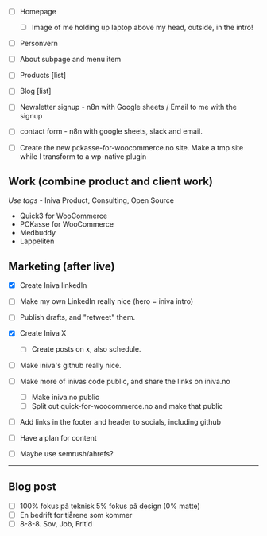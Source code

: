 - [ ] Homepage
  - [ ] Image of me holding up laptop above my head, outside, in the intro!
- [ ] Personvern
- [ ] About subpage and menu item
- [ ] Products [list]
- [ ] Blog [list]
- [ ] Newsletter signup - n8n with Google sheets / Email to me with the signup
- [ ] contact form - n8n with google sheets, slack and email.

- [ ] Create the new pckasse-for-woocommerce.no site. Make a tmp site while I transform to a wp-native plugin

## Work (combine product and client work)

_Use tags_ - Iniva Product, Consulting, Open Source

- Quick3 for WooCommerce
- PCKasse for WooCommerce
- Medbuddy
- Lappeliten

## Marketing (after live)

- [x] Create Iniva linkedIn
- [ ] Make my own LinkedIn really nice (hero = iniva intro)

- [ ] Publish drafts, and "retweet" them.

- [x] Create Iniva X
  - [ ] Create posts on x, also schedule.

- [ ] Make iniva's github really nice.

- [ ] Make more of inivas code public, and share the links on iniva.no
  - [ ] Make iniva.no public
  - [ ] Split out quick-for-woocommerce.no and make that public

- [ ] Add links in the footer and header to socials, including github
- [ ] Have a plan for content
- [ ] Maybe use semrush/ahrefs?

---

## Blog post

- [ ] 100% fokus på teknisk 5% fokus på design (0% matte)
- [ ] En bedrift for tiårene som kommer
- [ ] 8-8-8. Sov, Job, Fritid
